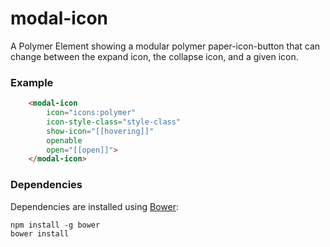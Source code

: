 # modal-icon

A Polymer Element showing a modular polymer paper-icon-button that can change between the expand icon, the collapse icon, and a given icon.

### Example
```html
    <modal-icon
        icon="icons:polymer"
        icon-style-class="style-class"
        show-icon="[[hovering]]"
        openable
        open="[[open]]">
    </modal-icon>
```

### Dependencies

Dependencies are installed using [Bower](http://bower.io/):

    npm install -g bower
    bower install

